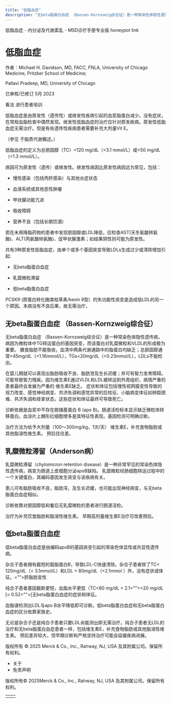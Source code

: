 ```yaml
---
title: "低脂血症"
description: "无beta脂蛋白血症 （Bassen-Kornzweig综合征）是一种常染色体隐性遗传病，病因为微粒体中TG转运蛋白的基因突变，而该蛋白对乳糜微粒和VLDL的形成极为重要。 膳食脂肪不能吸收，血清中两条代谢通路中的脂蛋白均缺乏；总胆固醇通常<45mg/dL（<1.16mmol/L），TGs<20mg/dL（<0.23mmol/L），LDLs不能检出。"
---
```


﻿低脂血症 \- 内分泌及代谢紊乱 \- MSD诊疗手册专业版 honeypot link

# 低脂血症

作者：Michael H. Davidson, MD, FACC, FNLA, University of Chicago Medicine, Pritzker School of Medicine;

Pallavi Pradeep, MD, University of Chicago

已审核/已修订 5月 2023

看法 进行患者培训

低脂血症是由原发性（遗传性）或继发性疾病引起的血浆脂蛋白减少。没有症状，在常规血脂检查中偶然发现。继发性低脂血症的治疗应针对原发疾病。原发性低脂血症无需治疗。但是有些遗传性疾病患者需要补充大剂量Vit E。

（参见 于脂质代谢概述。）

低脂血症的定义为总胆固醇（TC）<120 mg/dL（<3.1 mmol/L）或<50 mg/dL（<1.3 mmol/L）。

病因可为原发性（遗传）或继发性。继发性病因比原发性病因远为常见，包括：

- 慢性感染（包括丙肝感染）与其他炎症状态

- 血液系统或其他恶性肿瘤

- 甲状腺功能亢进

- 吸收障碍

- 营养不良（包括长期饮酒）


若在未用降脂药物的患者中发现胆固醇或LDL降低，应检查AST(天冬氨酸转氨酶)、ALT(丙氨酸转氨酶)、促甲状腺激素；如结果阴性则可能为原发性。

共有3种原发性低脂血症，由单个或多个基因突变导致LDLs生成过少或清除增加引起:

- 无beta脂蛋白血症

- 乳糜微粒滞留

- 低beta脂蛋白血症


_PCSK9_ (原蛋白转化酶类枯草素/kexin 9型）的失功能性突变是造成低LDL的另一个原因。本病没有不良后果，故无需治疗，

## 无beta脂蛋白血症 （Bassen-Kornzweig综合征）

无beta脂蛋白血症 （Bassen-Kornzweig综合征）是一种常染色体隐性遗传病，病因为微粒体中TG转运蛋白的基因突变，而该蛋白对乳糜微粒和VLDL的形成极为重要。 膳食脂肪不能吸收，血清中两条代谢通路中的脂蛋白均缺乏；总胆固醇通常<45mg/dL（<1.16mmol/L），TGs<20mg/dL（<0.23mmol/L），LDLs不能检出。

在婴儿期就可以表现出脂肪吸收不良、脂肪泄及生长迟缓；并可有智力发育障碍。可能导致智力残疾。因为维生素E通过VLDL和LDL被转运到外周组织，病情严重的患者最终会发展为严重的 维生素E缺乏。 症状和体征包括慢性视网膜变性导致的视力改变、感觉神经病变、共济失调和感觉异常的后柱征、小脑病变体征如辨距困难、共济失调和痉挛状态，这些症状和体征最终可导致死亡。

诊断依据是血浆中不存在脱辅基蛋白 B (apo B)。肠道活检标本显示缺乏微粒体转移蛋白。血涂片上棘形红细胞增多是其特征性表现。基因检测可明确诊断。

治疗方法为给予大剂量（100～300mg/kg，1次/天） 维生素E，补充食物脂肪或其他脂溶性维生素。 预后往往差。

## 乳糜微粒滞留（Anderson病）

乳糜微粒滞留（chylomicron retention disease）是一种非常罕见的常染色体隐性遗传病，病变为肠道上皮细胞分泌apoB缺陷。 乳糜微粒经肠细胞转运过程中的一个关键蛋白，其编码基因发生突变与该疾病有关。

患儿可有脂肪吸收不良，脂肪泻，及生长迟缓，也可能出现神经病变，与无beta脂蛋白血症相似。

诊断依靠对胆固醇低和餐后无乳糜微粒的患者进行肠道活检。

治疗为补充饮食脂肪和脂溶性维生素。 早期高剂量维生素E治疗可改善预后。

## 低beta脂蛋白血症

低beta脂蛋白血症是由编码apoB的基因突变引起的常染色体显性或共显性遗传病。

杂合子患者拥有截短的载脂蛋白B，导致LDL-C快速清除。杂合子患者除了TC< 120mg/dL（< 3.1mmol/L）和LDL < 80mg/dL（<2.1mmol ）外，没有症状或体征。="">肝脂肪变性

纯合子患者基因截断更短，血脂水平更低（TC<80 mg/dL \< 2.1=""><20 mg/dL \[< 0.52="">[无beta脂蛋白血症的症状和体征。

血脂谱检测出LDL与apo B水平降低即可诊断。低beta脂蛋白血症和无beta脂蛋白血症的区分依靠家族史。

无论是杂合子还是纯合子患者只要LDL尚能测出即无需治疗。纯合子患者无LDL的治疗和无beta脂蛋白血症患者一样，包括维生素E，补充食物脂肪或其他脂溶性维生素。 预后差异较大，但早期诊断和严格坚持治疗可能会延缓疾病进展。



版权所有 © 2025
Merck & Co., Inc., Rahway, NJ, USA 及其附属公司。保留所有权利。

- 关于
- 免责声明

版权所有© 2025Merck & Co., Inc., Rahway, NJ, USA 及其附属公司。保留所有权利。

|     |     |
| --- | --- |
|  |  |